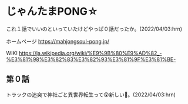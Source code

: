 # じゃんたまPONG☆

これ１話でいいのといっていたけどやっぱ０話だったか。(2022/04/03:hrn)

ホームページ https://mahjongsoul-pong.jp/

WIKI https://ja.wikipedia.org/wiki/%E9%9B%80%E9%AD%82_-%E3%81%98%E3%82%83%E3%82%93%E3%81%9F%E3%81%BE-

## 第０話

トラックの追突で神社ごと異世界転生って:astonished:新しい:thinking:。(2022/04/03:hrn)
